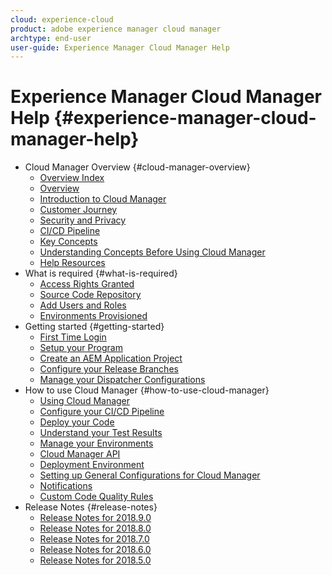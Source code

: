 ```yaml
---
cloud: experience-cloud
product: adobe experience manager cloud manager
archtype: end-user
user-guide: Experience Manager Cloud Manager Help
---
```


# Experience Manager Cloud Manager Help {#experience-manager-cloud-manager-help}

+ Cloud Manager Overview {#cloud-manager-overview}
  + [Overview Index](overview-index.md)
  + [Overview](overview-cloud-manager.md)
  + [Introduction to Cloud Manager](introduction-to-cloud-manager.md)
  + [Customer Journey](customer-journey.md)
  + [Security and Privacy](security-and-privacy.md)
  + [CI/CD Pipeline](ci-cd-pipeline.md)
  + [Key Concepts](key-concepts.md)
  + [Understanding Concepts Before Using Cloud Manager](understanding-concepts.md)
  + [Help Resources](help-resources.md)
+ What is required {#what-is-required}
  + [Access Rights Granted](access-rights-granted.md)
  + [Source Code Repository](source-code-repository.md)
  + [Add Users and Roles](setting-up-users-and-roles.md)
  + [Environments Provisioned](environments-provisioned.md)
+ Getting started {#getting-started}
  + [First Time Login](first-time-login.md)
  + [Setup your Program](setting-up-program.md)
  + [Create an AEM Application Project](create-an-application-project.md)
  + [Configure your Release Branches](configure-your-release-branches.md)
  + [Manage your Dispatcher Configurations](dispatcher-configurations.md)
+ How to use Cloud Manager {#how-to-use-cloud-manager}
  + [Using Cloud Manager](using-cloud-manager.md)
  + [Configure your CI/CD Pipeline](configuring-pipeline.md)
  + [Deploy your Code](deploying-code.md)
  + [Understand your Test Results](understand-your-test-results.md)
  + [Manage your Environments](manage-your-environment.md)
  + [Cloud Manager API](cloud-manager-api.md)
  + [Deployment Environment](deployment-environment.md)
  + [Setting up General Configurations for Cloud Manager](setting-configurations-for-cloud-manager.md)
  + [Notifications](notifications.md)
  + [Custom Code Quality Rules](custom-code-quality-rules.md)
+ Release Notes {#release-notes}
  + [Release Notes for 2018.9.0](release-notes-2018-9-0.md)
  + [Release Notes for 2018.8.0](release-notes-2018-8-0.md)
  + [Release Notes for 2018.7.0](release-notes-2018-7-0.md)
  + [Release Notes for 2018.6.0](release-notes-2018-6-0.md)
  + [Release Notes for 2018.5.0](release-notes-2018-50.md)
